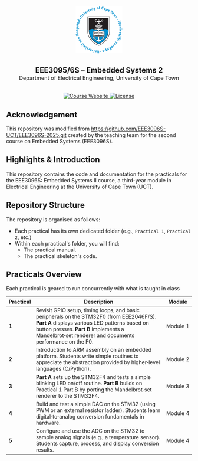 <div align="center">
  <img src="./assets/UCT_Logo.png" width="25%" alt="UCT Logo">
  <br><br>

  <strong style="font-size: 1.4em;">EEE3095/6S – Embedded Systems 2</strong>
  <br>
  <span style="font-size: 1.05em;">Department of Electrical Engineering, University of Cape Town</span>
  <br><br>

  <div>
    <a href="https://ocw.ee.uct.ac.za/courses/EEE4120">
      <img src="https://img.shields.io/badge/Course-Website-blue" alt="Course Website">
    </a>
    <a href="LICENSE">
      <img src="https://img.shields.io/badge/License-GPL-green" alt="License">
    </a>
  </div>
</div>

## Acknowledgement

This repository was modified from https://github.com/EEE3096S-UCT/EEE3096S-2025.git created by the teaching team for the second course on Embedded Systems (EEE3096S).

## Highlights & Introduction
This repository contains the code and documentation for the practicals for the  EEE3096S: Embedded Systems II course, a third-year module in Electrical Engineering at the University of Cape Town (UCT).

## Repository Structure
The repository is organised as follows:
- Each practical has its own dedicated folder (e.g., `Practical 1`, `Practical 2`, etc.)
- Within each practical's folder, you will find:
  - The practical manual.
  - The practical skeleton's code.

## Practicals Overview
Each practical is geared to run concurrently with what is taught in class

| **Practical** | **Description**                                                                                                                                                                                                                                  | **Module** |
| ------------- | ------------------------------------------------------------------------------------------------------------------------------------------------------------------------------------------------------------------------------------------------ | ---------- |
| **1**         | Revisit GPIO setup, timing loops, and basic peripherals on the STM32F0 (from EEE2046F/S). **Part A** displays various LED patterns based on button presses. **Part B** implements a Mandelbrot‑set renderer and documents performance on the F0. | Module 1   |
| **2**         | Introduction to ARM assembly on an embedded platform. Students write simple routines to appreciate the abstraction provided by higher‑level languages (C/Python).                                                                                | Module 2   |
| **3**         | **Part A** sets up the STM32F4 and tests a simple blinking LED on/off routine. **Part B** builds on Practical 1 Part B by porting the Mandelbrot‑set renderer to the STM32F4.                                                                    | Module 3   |
| **4**         | Build and test a simple DAC on the STM32 (using PWM or an external resistor ladder). Students learn digital‑to‑analog conversion fundamentals in hardware.                                                                                       | Module 4   |
| **5**         | Configure and use the ADC on the STM32 to sample analog signals (e.g., a temperature sensor). Students capture, process, and display conversion results.                                                                                         | Module 4   |
